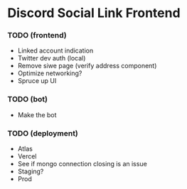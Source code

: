 # Discord Social Link Frontend

### TODO (frontend)

- Linked account indication
- Twitter dev auth (local)
- Remove siwe page (verify address component)
- Optimize networking?
- Spruce up UI

### TODO (bot)

- Make the bot

### TODO (deployment)

- Atlas
- Vercel
- See if mongo connection closing is an issue
- Staging?
- Prod

